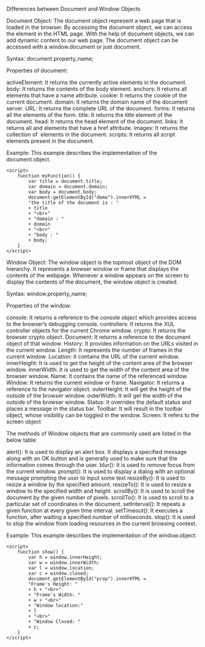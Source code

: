 Differences between Document and Window Objects

Document Object: The document object represent a web page that is loaded in the browser. By accessing the document object, we can access the element in the HTML page. With the help of document objects, we can add dynamic content to our web page. The document object can be accessed with a window.document or just document.

Syntax:
document.property_name;

Properties of document:

activeElement: It returns the currently active elements in the document.
body: It returns the contents of the body element.
anchors: It returns all <a> elements that have a name attribute.
cookie: It returns the cookie of the current document.
domain: It returns the domain name of the document server.
URL: It returns the complete URL of the document.
forms: It returns all the elements of the form.
title: It returns the title element of the document.
head: It returns the head element of the document.
links: It returns all <area> and <a> elements that have a href attribute.
images: It returns the collection of <img> elements in the document.
scripts: It returns all script elements present in the document.

Example: This example describes the implementation of the document.object. 

<!DOCTYPE html>
<html>
<body>
	
	<script>
		function myFunction() {
			var title = document.title;
			var domain = document.domain;
			var body = document.body;
			document.getElementById("demo").innerHTML =
			"the title of the document is : "
			+ title
			+ "<br>"
			+ "domain : "
			+ domain
			+ "<br>"
			+ "body : "
			+ body;
		}
	</script>
</body>

</html>
  
  
Window Object: The window object is the topmost object of the DOM hierarchy. It represents a browser window or frame that displays the contents of the webpage. Whenever a window appears on the screen to display the contents of the document, the window object is created. 

Syntax:
window.property_name;


Properties of the window:

console: It returns a reference to the console object which provides access to the browser’s debugging console.
controllers: It returns the XUL controller objects for the current Chrome window.
crypto: It returns the browser crypto object.
Document: It returns a reference to the document object of that window.
History: It provides information on the URLs visited in the current window.
Length: It represents the number of frames in the current window.
Location: It contains the URL of the current window.
innerHeight: It is used to get the height of the content area of the browser window.
innerWidth: It is used to get the width of the content area of the browser window.
Name: It contains the name of the referenced window.
Window: It returns the current window or frame.
Navigator: It returns a reference to the navigator object.
outerHeight: It will get the height of the outside of the browser window.
outerWidth: It will get the width of the outside of the browser window.
Status: It overrides the default status and places a message in the status bar.
Toolbar: It will result in the toolbar object, whose visibility can be toggled in the window.
Screen: It refers to the screen object

The methods of Window objects that are commonly used are listed in the below table:

alert(): It is used to display an alert box. It displays a specified message along with an OK button and is generally used to make sure that the information comes through the user.
blur(): It is used to remove focus from the current window.
prompt(): It is used to display a dialog with an optional message prompting the user to input some text
resizeBy(): It is used to resize a window by the specified amount.
resizeTo(): It is used to resize a window to the specified width and height.
scrollBy(): It is used to scroll the document by the given number of pixels.
scrollTo(): It is used to scroll to a particular set of coordinates in the document.
setInterval(): It repeats a given function at every given time interval.
setTimeout(): It executes a function, after waiting a specified number of milliseconds.
stop(): It is used to stop the window from loading resources in the current browsing context.

Example: This example describes the implementation of the window.object.
  
<!DOCTYPE html>
<html>
<body>
	
	<script>
		function show() {
			var h = window.innerHeight;
			var w = window.innerWidth;
			var l = window.location;
			var c = window.closed;
			document.getElementById("prop").innerHTML =
			"Frame's Height: "
			+ h + "<br>"
			+ "Frame's Width: "
			+ w + "<br>"
			+ "Window location:"
			+ l
			+ "<br>"
			+ "Window Closed: "
			+ c;
		}
	</script>
</body>

</html>

